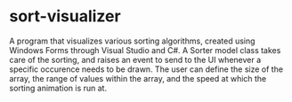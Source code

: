 # sort-visualizer

A program that visualizes various sorting algorithms, created using Windows Forms through Visual Studio and C#. A Sorter model class takes care of the sorting, and raises an event to send to the UI whenever a specific occurence needs to be drawn. The user can define the size of the array, the range of values within the array, and the speed at which the sorting animation is run at.
